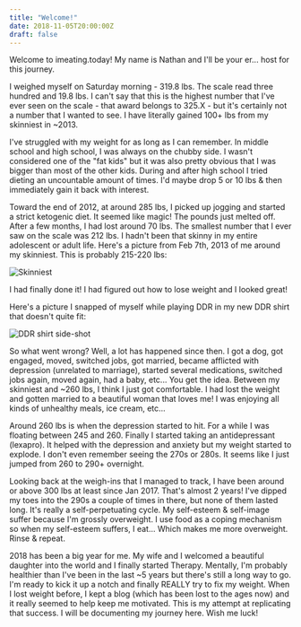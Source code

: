 ```yaml
---
title: "Welcome!"
date: 2018-11-05T20:00:00Z
draft: false
---
```


Welcome to imeating.today! My name is Nathan and I'll be your er... host for this journey.

I weighed myself on Saturday morning - 319.8 lbs. The scale read three hundred and 19.8 lbs. I can't say that this is the highest number that I've ever seen on the scale - that award belongs to 325.X - but it's certainly not a number that I wanted to see. I have literally gained 100+ lbs from my skinniest in ~2013.


I've struggled with my weight for as long as I can remember. In middle school and high school, I was always on the chubby side. I wasn't considered one of the "fat kids" but it was also pretty obvious that I was bigger than most of the other kids. During and after high school I tried dieting an uncountable amount of times. I'd maybe drop 5 or 10 lbs & then immediately gain it back with interest.

Toward the end of 2012, at around 285 lbs, I picked up jogging and started a strict ketogenic diet. It seemed like magic! The pounds just melted off. After a few months, I had lost around 70 lbs. The smallest number that I ever saw on the scale was 212 lbs. I hadn't been that skinny in my entire adolescent or adult life. Here's a picture from Feb 7th, 2013 of me around my skinniest. This is probably 215-220 lbs:

![Skinniest](/images/skinniest_side.jpg)

I had finally done it! I had figured out how to lose weight and I looked great!

Here's a picture I snapped of myself while playing DDR in my new DDR shirt that doesn't quite fit:

![DDR shirt side-shot](/images/ddr_shirt_side.jpg)

So what went wrong? Well, a lot has happened since then. I got a dog, got engaged, moved, switched jobs, got married, became afflicted with depression (unrelated to marriage), started several medications, switched jobs again, moved again, had a baby, etc... You get the idea. Between my skinniest and ~260 lbs, I think I just got comfortable. I had lost the weight and gotten married to a beautiful woman that loves me! I was enjoying all kinds of unhealthy meals, ice cream, etc...

Around 260 lbs is when the depression started to hit. For a while I was floating between 245 and 260. Finally I started taking an antidepressant (lexapro). It helped with the depression and anxiety but my weight started to explode. I don't even remember seeing the 270s or 280s. It seems like I just jumped from 260 to 290+ overnight.

Looking back at the weigh-ins that I managed to track, I have been around or above 300 lbs at least since Jan 2017. That's almost 2 years! I've dipped my toes into the 290s a couple of times in there, but none of them lasted long. It's really a self-perpetuating cycle. My self-esteem & self-image suffer because I'm grossly overweight. I use food as a coping mechanism so when my self-esteem suffers, I eat... Which makes me more overweight. Rinse & repeat.

2018 has been a big year for me. My wife and I welcomed a beautiful daughter into the world and I finally started Therapy. Mentally, I'm probably healthier than I've been in the last ~5 years but there's still a long way to go. I'm ready to kick it up a notch and finally REALLY try to fix my weight. When I lost weight before, I kept a blog (which has been lost to the ages now) and it really seemed to help keep me motivated. This is my attempt at replicating that success. I will be documenting my journey here. Wish me luck!
